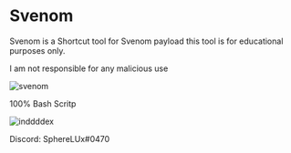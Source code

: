 # Svenom
Svenom is a Shortcut tool for Svenom payload
this tool is for educational purposes only.

I am not responsible for any malicious use

![svenom](https://user-images.githubusercontent.com/64088838/123517309-89cda800-d6a0-11eb-852c-867562f24d95.png)

100% Bash Scritp 

![inddddex](https://user-images.githubusercontent.com/64088838/123517310-8e925c00-d6a0-11eb-87da-14b4be0c1c1c.png)

Discord: SphereLUx#0470
